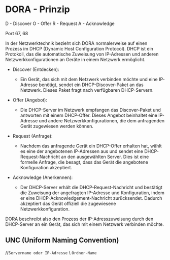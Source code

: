 # DORA - Prinzip
D - Discover
O - Offer
R - Request
A - Acknowledge

Port 67, 68

In der Netzwerktechnik bezieht sich DORA normalerweise auf einen Prozess im DHCP (Dynamic Host Configuration Protocol). DHCP ist ein Protokoll, das die automatische Zuweisung von IP-Adressen und anderen Netzwerkkonfigurationen an Geräte in einem Netzwerk ermöglicht.

- Discover (Entdecken): 
    - Ein Gerät, das sich mit dem Netzwerk verbinden möchte und eine IP-Adresse benötigt, sendet ein DHCP-Discover-Paket an das Netzwerk. Dieses Paket fragt nach verfügbaren DHCP-Servern.

- Offer (Angebot): 
    - Die DHCP-Server im Netzwerk empfangen das Discover-Paket und antworten mit einem DHCP-Offer. Dieses Angebot beinhaltet eine IP-Adresse und andere Netzwerkkonfigurationen, die dem anfragenden Gerät zugewiesen werden können.

- Request (Anfrage): 
    - Nachdem das anfragende Gerät ein DHCP-Offer erhalten hat, wählt es eine der angebotenen IP-Adressen aus und sendet eine DHCP-Request-Nachricht an den ausgewählten Server. Dies ist eine formelle Anfrage, die besagt, dass das Gerät die angebotene Konfiguration akzeptiert.

- Acknowledge (Anerkennen): 
    - Der DHCP-Server erhält die DHCP-Request-Nachricht und bestätigt die Zuweisung der angefragten IP-Adresse und Konfiguration, indem er eine DHCP-Acknowledgement-Nachricht zurücksendet. Dadurch akzeptiert das Gerät offiziell die zugewiesene Netzwerkkonfiguration.

DORA beschreibt also den Prozess der IP-Adresszuweisung durch den DHCP-Server an ein Gerät, das sich mit einem Netzwerk verbinden möchte.

## UNC (Uniform Naming Convention)
//`Servername oder IP-Adresse` \ `Ordner-Name`